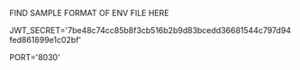 FIND SAMPLE FORMAT OF ENV FILE HERE 

JWT_SECRET='7be48c74cc85b8f3cb516b2b9d83bcedd36681544c797d94fed861899e1c02bf'


PORT='8030'

